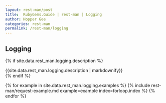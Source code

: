 ```yaml
---
layout: rest-man/post
title:  RubyGems.Guide | rest-man | Logging
author: Hopper Gee
categories: rest-man
permalink: /rest-man/logging
---
```


<div class="post">
  <h2 class="title">Logging</h2>

  {% if site.data.rest_man.logging.description %}
    <div class="post-desc">
      {{site.data.rest_man.logging.description | markdownify}}
    </div>
  {% endif %}

  {% for example in site.data.rest_man.logging.examples %}
    {% include rest-man/request-example.md example=example index=forloop.index %}
  {% endfor %}
</div>

